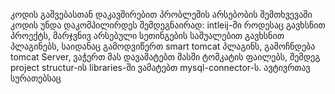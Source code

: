 კოდის გაშვებასთან დაკავშირებით პრობლემის არსებობის შემთხვევაში კოდის უნდა დაკომპილირდეს შემდეგნაირად:
intleij-ში როდესაც გავხსნით პროექტს, მარჯვნივ არსებული სეთინგების საშუალებით გავხსნით პლაგინებს, 
საიდანაც გამოდვიწერთ smart tomcat პლაგინს, გამოჩნდება tomcat Server, 
ვაჭერთ მას დავამატებთ მასში ტომკატის ფაილებს, შემდეგ project structur-ის libraries-ში ვამატებთ mysql-connector-ს.
ავტივრთავ სურათებსაც
